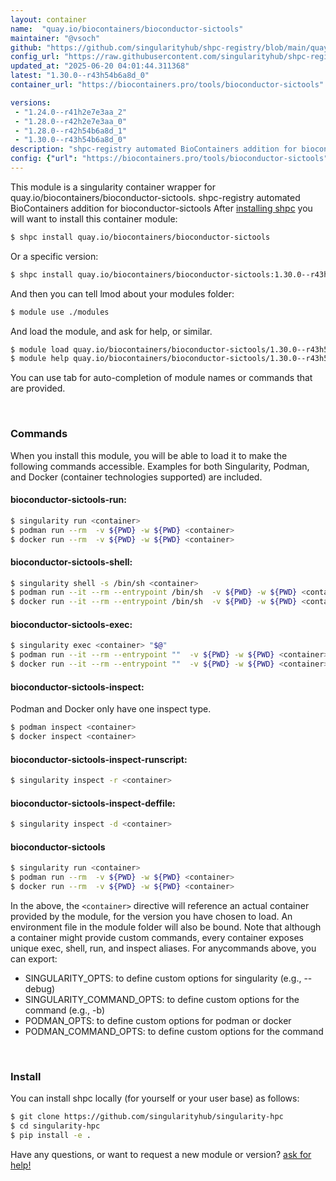 ```yaml
---
layout: container
name:  "quay.io/biocontainers/bioconductor-sictools"
maintainer: "@vsoch"
github: "https://github.com/singularityhub/shpc-registry/blob/main/quay.io/biocontainers/bioconductor-sictools/container.yaml"
config_url: "https://raw.githubusercontent.com/singularityhub/shpc-registry/main/quay.io/biocontainers/bioconductor-sictools/container.yaml"
updated_at: "2025-06-20 04:01:44.311368"
latest: "1.30.0--r43h54b6a8d_0"
container_url: "https://biocontainers.pro/tools/bioconductor-sictools"

versions:
 - "1.24.0--r41h2e7e3aa_2"
 - "1.28.0--r42h2e7e3aa_0"
 - "1.28.0--r42h54b6a8d_1"
 - "1.30.0--r43h54b6a8d_0"
description: "shpc-registry automated BioContainers addition for bioconductor-sictools"
config: {"url": "https://biocontainers.pro/tools/bioconductor-sictools", "maintainer": "@vsoch", "description": "shpc-registry automated BioContainers addition for bioconductor-sictools", "latest": {"1.30.0--r43h54b6a8d_0": "sha256:042672110e0218e4b490d4960ff223e2dbda9dff41b66298dacb7dff7777eb99"}, "tags": {"1.24.0--r41h2e7e3aa_2": "sha256:67234c0323f65d7bf968da225b9f8bbba80f275e494ee1d4c95f9d86017e1292", "1.28.0--r42h2e7e3aa_0": "sha256:483bbcd0b8320523cbf0a97ad732e2b4fb8ca1c5f61e77945d9f8b3ab83dc123", "1.28.0--r42h54b6a8d_1": "sha256:1fc053ac6bdb907e413c5d5163eb5602ea3f66472386e04985a9cff0263e5e4d", "1.30.0--r43h54b6a8d_0": "sha256:042672110e0218e4b490d4960ff223e2dbda9dff41b66298dacb7dff7777eb99"}, "docker": "quay.io/biocontainers/bioconductor-sictools"}
---
```


This module is a singularity container wrapper for quay.io/biocontainers/bioconductor-sictools.
shpc-registry automated BioContainers addition for bioconductor-sictools
After [installing shpc](#install) you will want to install this container module:


```bash
$ shpc install quay.io/biocontainers/bioconductor-sictools
```

Or a specific version:

```bash
$ shpc install quay.io/biocontainers/bioconductor-sictools:1.30.0--r43h54b6a8d_0
```

And then you can tell lmod about your modules folder:

```bash
$ module use ./modules
```

And load the module, and ask for help, or similar.

```bash
$ module load quay.io/biocontainers/bioconductor-sictools/1.30.0--r43h54b6a8d_0
$ module help quay.io/biocontainers/bioconductor-sictools/1.30.0--r43h54b6a8d_0
```

You can use tab for auto-completion of module names or commands that are provided.

<br>

### Commands

When you install this module, you will be able to load it to make the following commands accessible.
Examples for both Singularity, Podman, and Docker (container technologies supported) are included.

#### bioconductor-sictools-run:

```bash
$ singularity run <container>
$ podman run --rm  -v ${PWD} -w ${PWD} <container>
$ docker run --rm  -v ${PWD} -w ${PWD} <container>
```

#### bioconductor-sictools-shell:

```bash
$ singularity shell -s /bin/sh <container>
$ podman run --it --rm --entrypoint /bin/sh  -v ${PWD} -w ${PWD} <container>
$ docker run --it --rm --entrypoint /bin/sh  -v ${PWD} -w ${PWD} <container>
```

#### bioconductor-sictools-exec:

```bash
$ singularity exec <container> "$@"
$ podman run --it --rm --entrypoint ""  -v ${PWD} -w ${PWD} <container> "$@"
$ docker run --it --rm --entrypoint ""  -v ${PWD} -w ${PWD} <container> "$@"
```

#### bioconductor-sictools-inspect:

Podman and Docker only have one inspect type.

```bash
$ podman inspect <container>
$ docker inspect <container>
```

#### bioconductor-sictools-inspect-runscript:

```bash
$ singularity inspect -r <container>
```

#### bioconductor-sictools-inspect-deffile:

```bash
$ singularity inspect -d <container>
```



#### bioconductor-sictools

```bash
$ singularity run <container>
$ podman run --rm  -v ${PWD} -w ${PWD} <container>
$ docker run --rm  -v ${PWD} -w ${PWD} <container>
```


In the above, the `<container>` directive will reference an actual container provided
by the module, for the version you have chosen to load. An environment file in the
module folder will also be bound. Note that although a container
might provide custom commands, every container exposes unique exec, shell, run, and
inspect aliases. For anycommands above, you can export:

 - SINGULARITY_OPTS: to define custom options for singularity (e.g., --debug)
 - SINGULARITY_COMMAND_OPTS: to define custom options for the command (e.g., -b)
 - PODMAN_OPTS: to define custom options for podman or docker
 - PODMAN_COMMAND_OPTS: to define custom options for the command

<br>

### Install

You can install shpc locally (for yourself or your user base) as follows:

```bash
$ git clone https://github.com/singularityhub/singularity-hpc
$ cd singularity-hpc
$ pip install -e .
```

Have any questions, or want to request a new module or version? [ask for help!](https://github.com/singularityhub/singularity-hpc/issues)